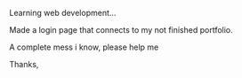 Learning web development...

Made a login page that connects to my not finished portfolio.

A complete mess i know, please help me

Thanks,
